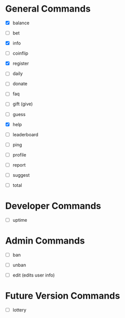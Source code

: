 # General Commands
- [x] balance
- [ ] bet
- [x] info
- [ ] coinflip
- [x] register
- [ ] daily
- [ ] donate
- [ ] faq
- [ ] gift (give)
- [ ] guess
- [x] help
- [ ] leaderboard
- [ ] ping
- [ ] profile
- [ ] report
- [ ] suggest
- [ ] total


# Developer Commands
- [ ] uptime


# Admin Commands
- [ ] ban
- [ ] unban
- [ ] edit (edits user info)


# Future Version Commands
- [ ] lottery
